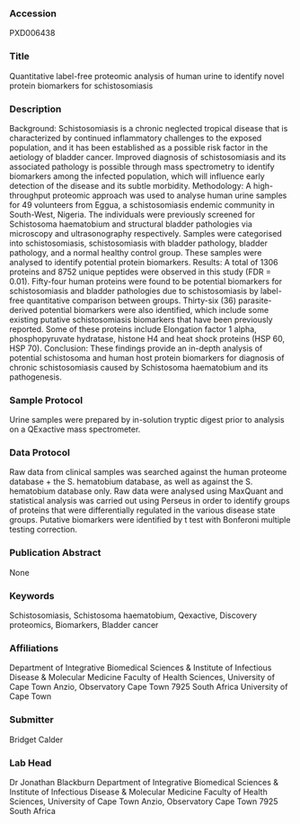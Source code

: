 ### Accession
PXD006438

### Title
Quantitative label-free proteomic analysis of human urine to identify novel protein biomarkers for schistosomiasis

### Description
Background: Schistosomiasis is a chronic neglected tropical disease that is characterized by continued inflammatory challenges to the exposed population, and it has been established as a possible risk factor in the aetiology of bladder cancer. Improved diagnosis of schistosomiasis and its associated pathology is possible through mass spectrometry  to identify  biomarkers among the infected population, which will influence early detection of the disease and its subtle morbidity. Methodology: A high-throughput proteomic approach was used to analyse human urine samples for 49 volunteers from Eggua, a schistosomiasis endemic community in South-West, Nigeria. The individuals were previously screened for Schistosoma haematobium and structural bladder pathologies via microscopy and ultrasonography respectively. Samples were categorised into schistosomiasis, schistosomiasis with bladder pathology, bladder pathology, and a normal healthy control group. These samples were analysed to identify potential protein biomarkers. Results: A total of 1306 proteins and 8752 unique peptides were observed in this study (FDR = 0.01). Fifty-four human proteins were found to be potential biomarkers for schistosomiasis and bladder pathologies due to schistosomiasis by label-free quantitative comparison between groups. Thirty-six (36) parasite-derived potential biomarkers were also identified, which include some existing putative schistosomiasis biomarkers that have been previously reported. Some of these proteins include Elongation factor 1 alpha, phosphopyruvate hydratase, histone H4 and heat shock proteins (HSP 60, HSP 70). Conclusion: These findings provide an in-depth analysis of potential schistosoma and human host protein biomarkers for diagnosis of chronic schistosomiasis caused by Schistosoma haematobium and its pathogenesis.

### Sample Protocol
Urine samples were prepared by in-solution tryptic digest prior to analysis on a QExactive mass spectrometer.

### Data Protocol
Raw data from clinical samples was searched against the human proteome database + the S. hematobium database, as well as against the S. hematobium database only. Raw data were analysed using MaxQuant and statistical analysis was carried out using Perseus in order to identify groups of proteins that were differentially regulated in the various disease state groups. Putative biomarkers were identified by t test with Bonferoni multiple testing correction.

### Publication Abstract
None

### Keywords
Schistosomiasis, Schistosoma haematobium, Qexactive, Discovery proteomics, Biomarkers, Bladder cancer

### Affiliations
Department of Integrative Biomedical Sciences & Institute of Infectious Disease & Molecular Medicine Faculty of Health Sciences, University of Cape Town Anzio, Observatory Cape Town 7925 South Africa
University of Cape Town

### Submitter
Bridget Calder

### Lab Head
Dr Jonathan Blackburn
Department of Integrative Biomedical Sciences & Institute of Infectious Disease & Molecular Medicine Faculty of Health Sciences, University of Cape Town Anzio, Observatory Cape Town 7925 South Africa



